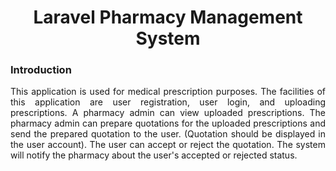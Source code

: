 <h1 align="center">Laravel Pharmacy Management System</h1>

### Introduction

<p align="justify">This application is used for medical prescription purposes. The facilities of this application are user registration, user login, and uploading prescriptions. A pharmacy admin can view uploaded prescriptions. The pharmacy admin can prepare quotations for the uploaded prescriptions and send the prepared quotation to the user. (Quotation should be displayed in the user account). The user can accept or reject the quotation. The system will notify the pharmacy about the user's accepted or rejected status.</p>



